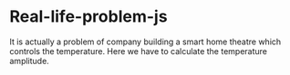 # Real-life-problem-js
It is actually a problem of company building a smart home theatre which controls the temperature. Here we have to calculate the temperature amplitude.
